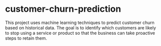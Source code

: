 # customer-churn-prediction
This project uses machine learning techniques to predict customer churn based on historical data. The goal is to identify which customers are likely to stop using a service or product so that the business can take proactive steps to retain them.
